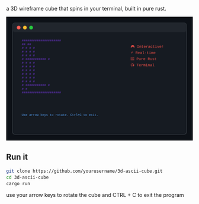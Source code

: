 
a 3D wireframe cube that spins in your terminal, built in pure rust.

![Demo](demo.svg)

## Run it
```bash
git clone https://github.com/yourusername/3d-ascii-cube.git
cd 3d-ascii-cube
cargo run
```

use your arrow keys to rotate the cube and CTRL + C to exit the program

